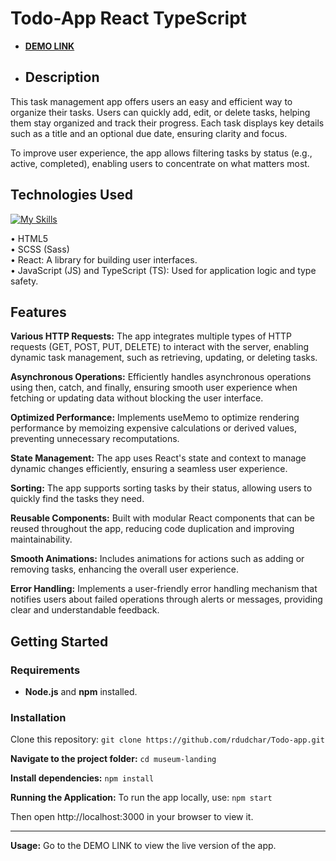 # **Todo-App React TypeScript**

- [**DEMO LINK**](https://rdudchar.github.io/Todo-app)

- ## **Description**
This task management app offers users an easy and efficient way to organize their tasks. Users can quickly add, edit, or delete tasks, helping them stay organized and track their progress. Each task displays key details such as a title and an optional due date, ensuring clarity and focus.

To improve user experience, the app allows filtering tasks by status (e.g., active, completed), enabling users to concentrate on what matters most.

## **Technologies Used**
[![My Skills](https://skillicons.dev/icons?i=html,css,sass,js,react,ts,vscode,github)](https://skillicons.dev)

• HTML5
<br>
• SCSS (Sass)
<br>
• React: A library for building user interfaces.
<br>
• JavaScript (JS) and TypeScript (TS): Used for application logic and type safety.

## **Features**
**Various HTTP Requests:** The app integrates multiple types of HTTP requests (GET, POST, PUT, DELETE) to interact with the server, enabling dynamic task management, such as retrieving, updating, or deleting tasks.
<br>

**Asynchronous Operations:** Efficiently handles asynchronous operations using then, catch, and finally, ensuring smooth user experience when fetching or updating data without blocking the user interface.
<br>

**Optimized Performance:** Implements useMemo to optimize rendering performance by memoizing expensive calculations or derived values, preventing unnecessary recomputations.
<br>

**State Management:** The app uses React's state and context to manage dynamic changes efficiently, ensuring a seamless user experience.
<br>

**Sorting:** The app supports sorting tasks by their status, allowing users to quickly find the tasks they need.
<br>

**Reusable Components:** Built with modular React components that can be reused throughout the app, reducing code duplication and improving maintainability.
<br>

**Smooth Animations:** Includes animations for actions such as adding or removing tasks, enhancing the overall user experience.
<br>

**Error Handling:** Implements a user-friendly error handling mechanism that notifies users about failed operations through alerts or messages, providing clear and understandable feedback.

## **Getting Started**

### **Requirements**
- **Node.js** and **npm** installed.

### **Installation**
Clone this repository:
`git clone https://github.com/rdudchar/Todo-app.git`

**Navigate to the project folder:**
`cd museum-landing`

**Install dependencies:**
`npm install`

**Running the Application:**
To run the app locally, use:
`npm start`

Then open http://localhost:3000 in your browser to view it.

---

**Usage:**
Go to the DEMO LINK to view the live version of the app.

